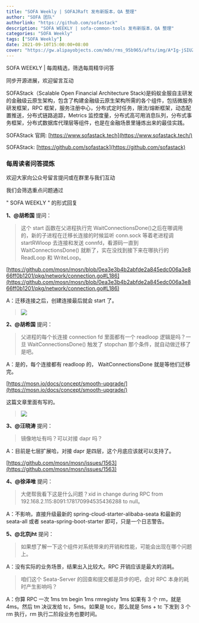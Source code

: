 ```yaml
---
title: "SOFA Weekly | SOFAJRaft 发布新版本，QA 整理"
author: "SOFA 团队"
authorlink: "https://github.com/sofastack"
description: "SOFA WEEKLY | sofa-common-tools 发布新版本，QA 整理"
categories: "SOFA Weekly"
tags: ["SOFA Weekly"]
date: 2021-09-10T15:00:00+08:00
cover: "https://gw.alipayobjects.com/mdn/rms_95b965/afts/img/A*Ig-jSIUZWx0AAAAAAAAAAAAAARQnAQ"
---
```

SOFA WEEKLY | 每周精选，筛选每周精华问答

同步开源进展，欢迎留言互动

SOFAStack（Scalable Open Financial Architecture Stack)是蚂蚁金服自主研发的金融级云原生架构，包含了构建金融级云原生架构所需的各个组件，包括微服务研发框架，RPC 框架，服务注册中心，分布式定时任务，限流/熔断框架，动态配置推送，分布式链路追踪，Metrics 监控度量，分布式高可用消息队列，分布式事务框架，分布式数据库代理层等组件，也是在金融场景里锤炼出来的最佳实践。

SOFAStack 官网: [https://www.sofastack.tech](https://www.sofastack.tech/)

SOFAStack: [https://github.com/sofastack](https://github.com/sofastack)

### 每周读者问答提炼

欢迎大家向公众号留言提问或在群里与我们互动

我们会筛选重点问题通过 

" SOFA WEEKLY " 的形式回复

**1、@胡希国** 提问：

> 这个 start 函数在父进程执行完 WaitConnectionsDone()之后在哪调用的，新的子进程在迁移长连接的时候监听 conn.sock 等着老进程调 startRWloop 去连接和发送 connfd，看源码一直到 WaitConnectionsDone() 就断了，实在没找到接下来在哪执行的 ReadLoop 和 WriteLoop。

[https://github.com/mosn/mosn/blob/0ea3e3b4b2abfde2a845edc006a3e866ff0b1201/pkg/network/connection.go#L186](https://github.com/mosn/mosn/blob/0ea3e3b4b2abfde2a845edc006a3e866ff0b1201/pkg/network/connection.go#L186)

A：迁移连接之后，创建连接最后就会 start 了。

>![](https://mmbiz.qpic.cn/mmbiz_jpg/nibOZpaQKw0ichqkNY05FmiaQyRDUMGc9IDKVs3onKk07Mup2VEbSvRArN0Ml9SEtl1AiaD6m5DaNQ0PlUoEVeiaMmA/640?wx_fmt=jpeg&tp=webp&wxfrom=5&wx_lazy=1&wx_co=1)

**2、@胡希国** 提问：

> 父进程的每个长连接 connection fd 里面都有一个 readloop 逻辑是吗？一旦 WaitConnectionsDone() 触发了 stopchan 那个条件，就自动做迁移了是吧。

A：是的，每个连接都有 readloop 的， WaitConnectionsDone 就是等他们迁移完。

[https://mosn.io/docs/concept/smooth-upgrade/](https://mosn.io/docs/concept/smooth-upgrade/)

这篇文章里面有写的。

>![](https://mmbiz.qpic.cn/mmbiz_jpg/nibOZpaQKw0ichqkNY05FmiaQyRDUMGc9IDLVq1BAjoftDLCOibI9EyOK71b8fsn36t2LHibeaeLHXiaQlOibNHKicyutA/640?wx_fmt=jpeg&tp=webp&wxfrom=5&wx_lazy=1&wx_co=1)

**3、@汪晓涛** 提问：

> 镜像地址有吗？可以对接 dapr 吗？

A：目前是七层扩展哈，对接 dapr 是四层，这个月底应该就可以支持了。

[https://github.com/mosn/mosn/issues/1563](https://github.com/mosn/mosn/issues/1563)

**4、@徐泽唯** 提问：

> 大佬帮我看下这是什么问题？xid in change during RPC from 192.168.2.115:8091:178170994535436288 to null。

A：不影响，直接升级最新的 spring-cloud-starter-alibaba-seata 和最新的 seata-all 或者 seata-spring-boot-starter 即可，只是一个日志警告。

**5、@北京jht** 提问：

> 如果想了解一下这个组件对系统带来的开销和性能，可能会出现在哪个问题上。

A：没有实际的业务场景，结果出入比较大。RPC 开销应该是最大的消耗。

> 咱们这个 Seata-Server 的回查和提交都是异步的吧，会对 RPC 本身的耗时产生影响吗？

A：你算 RPC 一次 1ms tm begin 1ms rmregisty 1ms 如果有 3 个 rm，就是 4ms。然后 tm 决议发给 tc，5ms。如果是 tcc，那么就是 5ms + tc 下发到 3 个 rm 执行，rm 执行二阶段业务也要时间。
